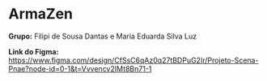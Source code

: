 # ArmaZen

**Grupo:** Filipi de Sousa Dantas e Maria Eduarda Silva Luz

**Link do Figma:** https://www.figma.com/design/CfSsC6qAz0q27tBDPuG2Ir/Projeto-Scena-Pnae?node-id=0-1&t=Vvvencv2IMt8Bn71-1
